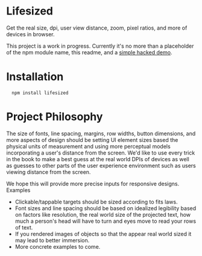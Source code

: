 # Lifesized
Get the real size, dpi, user view distance, zoom, pixel ratios, and more of devices in browser.

This project is a work in progress. Currently it's no more than a placeholder of the npm module name,
this readme, and a [simple hacked demo](http://francoislaberge.com/lifesized/examples/coins/coins.html).

# Installation

      npm install lifesized

# Project Philosophy
The size of fonts, line spacing, margins, row widths, button dimensions, and more aspects of design
should be setting UI element sizes based the physical units of measurement and using more perceptual
models incorporating a user's distance from the screen. We'd like to use every trick in the book
to make a best guess at the real world DPIs of devices as well as guesses to other parts of the user
experience environment such as users viewing distance from the screen.

We hope this will provide more precise inputs for responsive designs. Examples
  - Clickable/tappable targets should be sized according to fits laws.
  - Font sizes and line spacing should be based on idealized legibility based on factors like
    resolution, the real world size of the projected text, how much a person's head will have to
    turn and eyes move to read your rows of text.
  - If you rendered images of objects so that the appear real world sized it may lead to better
    immersion.
  - More concrete examples to come.
